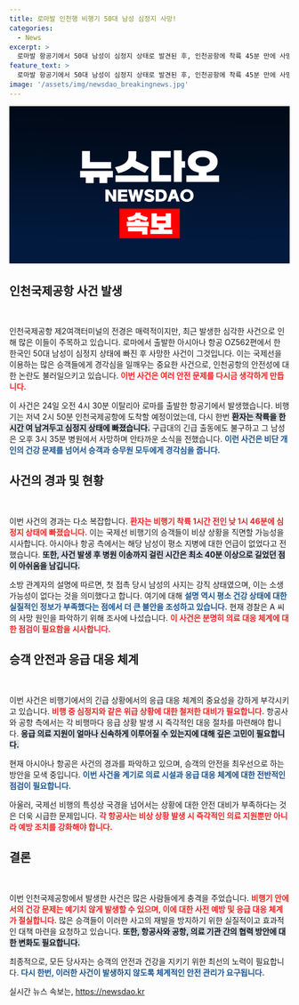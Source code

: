 ```yaml
---
title: 로마발 인천행 비행기 50대 남성 심정지 사망!
categories:
  - News
excerpt: >
  로마발 항공기에서 50대 남성이 심정지 상태로 발견된 후, 인천공항에 착륙 45분 만에 사망. 그의 지병 여부와 사망 원인이 경찰에 의해 조사 중이다. 사인을 추적하는 긴급한 상황!
feature_text: >
  로마발 항공기에서 50대 남성이 심정지 상태로 발견된 후, 인천공항에 착륙 45분 만에 사망. 그의 지병 여부와 사망 원인이 경찰에 의해 조사 중이다. 사인을 추적하는 긴급한 상황!
image: '/assets/img/newsdao_breakingnews.jpg'
---
```


<p><img src="/assets/img/newsdao_breakingnews.jpg" alt="ranknews 속보" /></p>

<h2 data-ke-size="size26">인천국제공항 사건 발생</h2>

<p data-ke-size="size16">&nbsp;</p>

<p>인천국제공항 제2여객터미널의 전경은 매력적이지만, 최근 발생한 심각한 사건으로 인해 많은 이들이 주목하고 있습니다. 로마에서 출발한 아시아나 항공 OZ562편에서 한 한국인 50대 남성이 심정지 상태에 빠진 후 사망한 사건이 그것입니다. 이는 국제선을 이용하는 많은 승객들에게 경각심을 일깨우는 중요한 사건으로, 인천공항의 안전성에 대한 논란도 불러일으키고 있습니다. <b><span style="color: #ee2323;">이번 사건은 여러 안전 문제를 다시금 생각하게 만듭니다.</span></b> </p>

<p>이 사건은 24일 오전 4시 30분 이탈리아 로마를 출발한 항공기에서 발생했습니다. 비행기는 저녁 2시 50분 인천국제공항에 도착할 예정이었는데, 다시 한번 <b><span style="background-color: #21538527;">환자는 착륙을 한 시간 여 남겨두고 심정지 상태에 빠졌습니다.</span></b> 구급대의 긴급 출동에도 불구하고 그 남성은 오후 3시 35분 병원에서 사망하며 안타까운 소식을 전했습니다. <b><span style="color: #1a5490;">이런 사건은 비단 개인의 건강 문제를 넘어서 승객과 승무원 모두에게 경각심을 줍니다.</span></b> </p>

<h2 data-ke-size="size26">사건의 경과 및 현황</h2>

<p data-ke-size="size16">&nbsp;</p>

<p>이번 사건의 경과는 다소 복잡합니다. <b><span style="color: #ee2323;">환자는 비행기 착륙 1시간 전인 낮 1시 46분에 심정지 상태에 빠졌습니다.</span></b> 이는 국제선 비행기의 승객들이 비상 상황을 직면할 가능성을 시사합니다. 아시아나 항공 측에서는 해당 남성이 평소 지병에 대한 언급이 없었다고 전했습니다. <b><span style="background-color: #21538527;">또한, 사건 발생 후 병원 이송까지 걸린 시간은 최소 40분 이상으로 길었던 점이 아쉬움을 남깁니다.</span></b> </p>

<p>소방 관계자의 설명에 따르면, 첫 접촉 당시 남성의 사지는 강직 상태였으며, 이는 소생 가능성이 없다는 것을 의미했다고 합니다. 여기에 대해 <b><span style="color: #1a5490;">설명 역시 평소 건강 상태에 대한 실질적인 정보가 부족했다는 점에서 더 큰 불안을 조성하고 있습니다.</span></b> 현재 경찰은 A 씨의 사망 원인을 파악하기 위해 조사에 나섰습니다. <b><span style="color: #ee2323;">이 사건은 분명히 의료 대응 체계에 대한 점검이 필요함을 시사합니다.</span></b> </p>

<h2 data-ke-size="size26">승객 안전과 응급 대응 체계</h2>

<p data-ke-size="size16">&nbsp;</p>

<p>이번 사건은 비행기에서의 긴급 상황에서의 응급 대응 체계의 중요성을 강하게 부각시키고 있습니다. <b><span style="color: #ee2323;">비행 중 심정지와 같은 위급 상황에 대한 철저한 대비가 필요합니다.</span></b> 항공사와 공항 측에서는 각 비행마다 응급 상황 발생 시 즉각적인 대응 절차를 마련해야 합니다. <b><span style="background-color: #21538527;">응급 의료 지원이 얼마나 신속하게 이루어질 수 있는지에 대해 깊은 고민이 필요합니다.</span></b></p>

<p>현재 아시아나 항공은 사건의 경과를 파악하고 있으며, 승객의 안전을 최우선으로 하는 방안을 모색 중입니다. <b><span style="color: #1a5490;">이번 사건을 계기로 의료 시설과 응급 대응 체계에 대한 전반적인 점검이 필요합니다.</span></b> </p>

<p>아울러, 국제선 비행의 특성상 국경을 넘어서는 상황에 대한 안전 대비가 부족하다는 것은 더욱 시급한 문제입니다. <b><span style="color: #ee2323;">각 항공사는 비상 상황 발생 시 즉각적인 의료 지원뿐만 아니라 예방 조치를 강화해야 합니다.</span></b></p>

<h2 data-ke-size="size26">결론</h2>

<p data-ke-size="size16">&nbsp;</p>

<p>이번 인천국제공항에서 발생한 사건은 많은 사람들에게 충격을 주었습니다. <b><span style="color: #ee2323;">비행기 안에서의 건강 문제는 예기치 않게 발생할 수 있으며, 이에 대한 사전 예방 및 응급 대응 체계가 절실합니다.</span></b> 많은 승객들이 이러한 사고의 재발을 방지하기 위한 실질적이고 효과적인 대책 마련을 요청하고 있습니다. <b><span style="background-color: #21538527;">또한, 항공사와 공항, 의료 기관 간의 협력 방안에 대한 변화도 필요합니다.</span></b> </p>

<p>최종적으로, 모든 당사자는 승객의 안전과 건강을 지키기 위한 최선의 노력이 필요합니다. <b><span style="color: #1a5490;">다시 한번, 이러한 사건이 발생하지 않도록 체계적인 안전 관리가 요구됩니다.</span></b></p>
실시간 뉴스 속보는, <a href="https://newsdao.kr" rel="dofollow">https://newsdao.kr</a>


